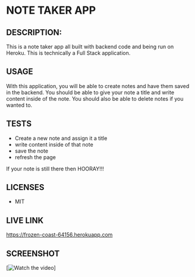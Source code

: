 # NOTE TAKER APP

## DESCRIPTION:
This is a note taker app all built with backend code and being run on Heroku. This is technically a Full Stack application.

## USAGE
With this application, you will be able to create notes and have them saved in the backend. You should be able to give your note a title and write content inside of the note. You should also be able to delete notes if you wanted to.

## TESTS
- Create a new note and assign it a title
- write content inside of that note
- save the note
- refresh the page

If your note is still there then HOORAY!!!

## LICENSES
- MIT

## LIVE LINK
https://frozen-coast-64156.herokuapp.com

## SCREENSHOT
[![Watch the video](./assets/note_taker.gif)]